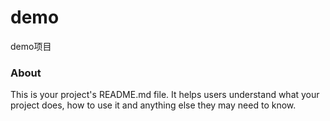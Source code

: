 demo
====

demo项目

### About

This is your project's README.md file. It helps users understand what your
project does, how to use it and anything else they may need to know.